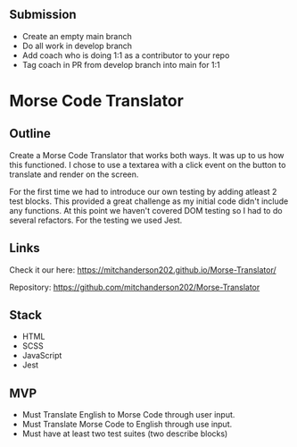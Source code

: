 ## Submission

- Create an empty main branch
- Do all work in develop branch
- Add coach who is doing 1:1 as a contributor to your repo
- Tag coach in PR from develop branch into main for 1:1

# Morse Code Translator

## Outline

Create a Morse Code Translator that works both ways. It was up to us how this functioned. I chose to use a textarea with a click event on the button to translate and render on the screen.

For the first time we had to introduce our own testing by adding atleast 2 test blocks. This provided a great challenge as my initial code didn't include any functions. At this point we haven't covered DOM testing so I had to do several refactors. For the testing we used Jest.

## Links

Check it our here:
https://mitchanderson202.github.io/Morse-Translator/

Repository:
https://github.com/mitchanderson202/Morse-Translator

## Stack

- HTML
- SCSS
- JavaScript
- Jest

## MVP

- Must Translate English to Morse Code through user input.
- Must Translate Morse Code to English through use input.
- Must have at least two test suites (two describe blocks)
